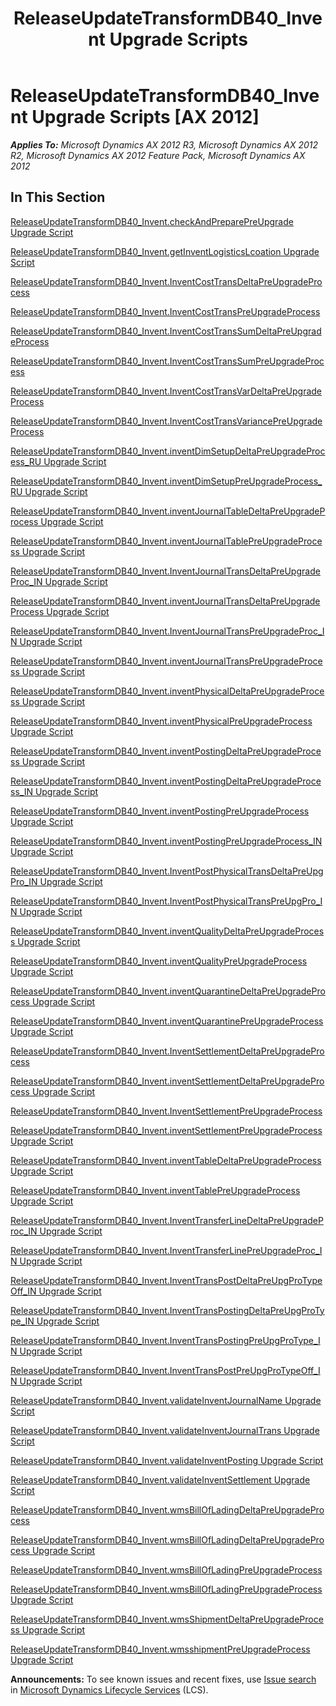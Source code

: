 ﻿---
title: ReleaseUpdateTransformDB40_Invent Upgrade Scripts
TOCTitle: ReleaseUpdateTransformDB40_Invent Upgrade Scripts
ms:assetid: dffe9d17-6664-4697-99b3-14b52bbbac6f
ms:mtpsurl: https://msdn.microsoft.com/en-us/library/JJ737262(v=AX.60)
ms:contentKeyID: 49711704
ms.date: 05/18/2015
mtps_version: v=AX.60
---

# ReleaseUpdateTransformDB40\_Invent Upgrade Scripts [AX 2012]


_**Applies To:** Microsoft Dynamics AX 2012 R3, Microsoft Dynamics AX 2012 R2, Microsoft Dynamics AX 2012 Feature Pack, Microsoft Dynamics AX 2012_

## In This Section

[ReleaseUpdateTransformDB40\_Invent.checkAndPreparePreUpgrade Upgrade Script](releaseupdatetransformdb40-invent-checkandpreparepreupgrade-upgrade-script.md)

[ReleaseUpdateTransformDB40\_Invent.getInventLogisticsLcoation Upgrade Script](releaseupdatetransformdb40-invent-getinventlogisticslcoation-upgrade-script.md)

[ReleaseUpdateTransformDB40\_Invent.InventCostTransDeltaPreUpgradeProcess](releaseupdatetransformdb40-invent-inventcosttransdeltapreupgradeprocess.md)

[ReleaseUpdateTransformDB40\_Invent.InventCostTransPreUpgradeProcess](releaseupdatetransformdb40-invent-inventcosttranspreupgradeprocess.md)

[ReleaseUpdateTransformDB40\_Invent.InventCostTransSumDeltaPreUpgradeProcess](releaseupdatetransformdb40-invent-inventcosttranssumdeltapreupgradeprocess.md)

[ReleaseUpdateTransformDB40\_Invent.InventCostTransSumPreUpgradeProcess](releaseupdatetransformdb40-invent-inventcosttranssumpreupgradeprocess.md)

[ReleaseUpdateTransformDB40\_Invent.InventCostTransVarDeltaPreUpgradeProcess](releaseupdatetransformdb40-invent-inventcosttransvardeltapreupgradeprocess.md)

[ReleaseUpdateTransformDB40\_Invent.InventCostTransVariancePreUpgradeProcess](releaseupdatetransformdb40-invent-inventcosttransvariancepreupgradeprocess.md)

[ReleaseUpdateTransformDB40\_Invent.inventDimSetupDeltaPreUpgradeProcess\_RU Upgrade Script](releaseupdatetransformdb40-invent-inventdimsetupdeltapreupgradeprocess-ru-upgrade-script.md)

[ReleaseUpdateTransformDB40\_Invent.inventDimSetupPreUpgradeProcess\_RU Upgrade Script](releaseupdatetransformdb40-invent-inventdimsetuppreupgradeprocess-ru-upgrade-script.md)

[ReleaseUpdateTransformDB40\_Invent.inventJournalTableDeltaPreUpgradeProcess Upgrade Script](releaseupdatetransformdb40-invent-inventjournaltabledeltapreupgradeprocess-upgrade-script.md)

[ReleaseUpdateTransformDB40\_Invent.inventJournalTablePreUpgradeProcess Upgrade Script](releaseupdatetransformdb40-invent-inventjournaltablepreupgradeprocess-upgrade-script.md)

[ReleaseUpdateTransformDB40\_Invent.InventJournalTransDeltaPreUpgradeProc\_IN Upgrade Script](releaseupdatetransformdb40-invent-inventjournaltransdeltapreupgradeproc-in-upgrade-script.md)

[ReleaseUpdateTransformDB40\_Invent.inventJournalTransDeltaPreUpgradeProcess Upgrade Script](releaseupdatetransformdb40-invent-inventjournaltransdeltapreupgradeprocess-upgrade-script.md)

[ReleaseUpdateTransformDB40\_Invent.InventJournalTransPreUpgradeProc\_IN Upgrade Script](releaseupdatetransformdb40-invent-inventjournaltranspreupgradeproc-in-upgrade-script.md)

[ReleaseUpdateTransformDB40\_Invent.inventJournalTransPreUpgradeProcess Upgrade Script](releaseupdatetransformdb40-invent-inventjournaltranspreupgradeprocess-upgrade-script.md)

[ReleaseUpdateTransformDB40\_Invent.inventPhysicalDeltaPreUpgradeProcess Upgrade Script](releaseupdatetransformdb40-invent-inventphysicaldeltapreupgradeprocess-upgrade-script.md)

[ReleaseUpdateTransformDB40\_Invent.inventPhysicalPreUpgradeProcess Upgrade Script](releaseupdatetransformdb40-invent-inventphysicalpreupgradeprocess-upgrade-script.md)

[ReleaseUpdateTransformDB40\_Invent.inventPostingDeltaPreUpgradeProcess Upgrade Script](releaseupdatetransformdb40-invent-inventpostingdeltapreupgradeprocess-upgrade-script.md)

[ReleaseUpdateTransformDB40\_Invent.inventPostingDeltaPreUpgradeProcess\_IN Upgrade Script](releaseupdatetransformdb40-invent-inventpostingdeltapreupgradeprocess-in-upgrade-script.md)

[ReleaseUpdateTransformDB40\_Invent.inventPostingPreUpgradeProcess Upgrade Script](releaseupdatetransformdb40-invent-inventpostingpreupgradeprocess-upgrade-script.md)

[ReleaseUpdateTransformDB40\_Invent.inventPostingPreUpgradeProcess\_IN Upgrade Script](releaseupdatetransformdb40-invent-inventpostingpreupgradeprocess-in-upgrade-script.md)

[ReleaseUpdateTransformDB40\_Invent.InventPostPhysicalTransDeltaPreUpgPro\_IN Upgrade Script](releaseupdatetransformdb40-invent-inventpostphysicaltransdeltapreupgpro-in-upgrade-script.md)

[ReleaseUpdateTransformDB40\_Invent.InventPostPhysicalTransPreUpgPro\_IN Upgrade Script](releaseupdatetransformdb40-invent-inventpostphysicaltranspreupgpro-in-upgrade-script.md)

[ReleaseUpdateTransformDB40\_Invent.inventQualityDeltaPreUpgradeProcess Upgrade Script](releaseupdatetransformdb40-invent-inventqualitydeltapreupgradeprocess-upgrade-script.md)

[ReleaseUpdateTransformDB40\_Invent.inventQualityPreUpgradeProcess Upgrade Script](releaseupdatetransformdb40-invent-inventqualitypreupgradeprocess-upgrade-script.md)

[ReleaseUpdateTransformDB40\_Invent.inventQuarantineDeltaPreUpgradeProcess Upgrade Script](releaseupdatetransformdb40-invent-inventquarantinedeltapreupgradeprocess-upgrade-script.md)

[ReleaseUpdateTransformDB40\_Invent.inventQuarantinePreUpgradeProcess Upgrade Script](releaseupdatetransformdb40-invent-inventquarantinepreupgradeprocess-upgrade-script.md)

[ReleaseUpdateTransformDB40\_Invent.InventSettlementDeltaPreUpgradeProcess](releaseupdatetransformdb40-invent-inventsettlementdeltapreupgradeprocess.md)

[ReleaseUpdateTransformDB40\_Invent.inventSettlementDeltaPreUpgradeProcess Upgrade Script](releaseupdatetransformdb40-invent-inventsettlementdeltapreupgradeprocess-upgrade-script.md)

[ReleaseUpdateTransformDB40\_Invent.InventSettlementPreUpgradeProcess](releaseupdatetransformdb40-invent-inventsettlementpreupgradeprocess.md)

[ReleaseUpdateTransformDB40\_Invent.inventSettlementPreUpgradeProcess Upgrade Script](releaseupdatetransformdb40-invent-inventsettlementpreupgradeprocess-upgrade-script.md)

[ReleaseUpdateTransformDB40\_Invent.inventTableDeltaPreUpgradeProcess Upgrade Script](releaseupdatetransformdb40-invent-inventtabledeltapreupgradeprocess-upgrade-script.md)

[ReleaseUpdateTransformDB40\_Invent.inventTablePreUpgradeProcess Upgrade Script](releaseupdatetransformdb40-invent-inventtablepreupgradeprocess-upgrade-script.md)

[ReleaseUpdateTransformDB40\_Invent.InventTransferLineDeltaPreUpgradeProc\_IN Upgrade Script](releaseupdatetransformdb40-invent-inventtransferlinedeltapreupgradeproc-in-upgrade-script.md)

[ReleaseUpdateTransformDB40\_Invent.InventTransferLinePreUpgradeProc\_IN Upgrade Script](releaseupdatetransformdb40-invent-inventtransferlinepreupgradeproc-in-upgrade-script.md)

[ReleaseUpdateTransformDB40\_Invent.InventTransPostDeltaPreUpgProTypeOff\_IN Upgrade Script](releaseupdatetransformdb40-invent-inventtranspostdeltapreupgprotypeoff-in-upgrade-script.md)

[ReleaseUpdateTransformDB40\_Invent.InventTransPostingDeltaPreUpgProType\_IN Upgrade Script](releaseupdatetransformdb40-invent-inventtranspostingdeltapreupgprotype-in-upgrade-script.md)

[ReleaseUpdateTransformDB40\_Invent.InventTransPostingPreUpgProType\_IN Upgrade Script](releaseupdatetransformdb40-invent-inventtranspostingpreupgprotype-in-upgrade-script.md)

[ReleaseUpdateTransformDB40\_Invent.InventTransPostPreUpgProTypeOff\_IN Upgrade Script](releaseupdatetransformdb40-invent-inventtranspostpreupgprotypeoff-in-upgrade-script.md)

[ReleaseUpdateTransformDB40\_Invent.validateInventJournalName Upgrade Script](releaseupdatetransformdb40-invent-validateinventjournalname-upgrade-script.md)

[ReleaseUpdateTransformDB40\_Invent.validateInventJournalTrans Upgrade Script](releaseupdatetransformdb40-invent-validateinventjournaltrans-upgrade-script.md)

[ReleaseUpdateTransformDB40\_Invent.validateInventPosting Upgrade Script](releaseupdatetransformdb40-invent-validateinventposting-upgrade-script.md)

[ReleaseUpdateTransformDB40\_Invent.validateInventSettlement Upgrade Script](releaseupdatetransformdb40-invent-validateinventsettlement-upgrade-script.md)

[ReleaseUpdateTransformDB40\_Invent.wmsBillOfLadingDeltaPreUpgradeProcess](releaseupdatetransformdb40-invent-wmsbillofladingdeltapreupgradeprocess.md)

[ReleaseUpdateTransformDB40\_Invent.wmsBillOfLadingDeltaPreUpgradeProcess Upgrade Script](releaseupdatetransformdb40-invent-wmsbillofladingdeltapreupgradeprocess-upgrade-script.md)

[ReleaseUpdateTransformDB40\_Invent.wmsBillOfLadingPreUpgradeProcess](releaseupdatetransformdb40-invent-wmsbillofladingpreupgradeprocess.md)

[ReleaseUpdateTransformDB40\_Invent.wmsBillOfLadingPreUpgradeProcess Upgrade Script](releaseupdatetransformdb40-invent-wmsbillofladingpreupgradeprocess-upgrade-script.md)

[ReleaseUpdateTransformDB40\_Invent.wmsShipmentDeltaPreUpgradeProcess Upgrade Script](releaseupdatetransformdb40-invent-wmsshipmentdeltapreupgradeprocess-upgrade-script.md)

[ReleaseUpdateTransformDB40\_Invent.wmsshipmentPreUpgradeProcess Upgrade Script](releaseupdatetransformdb40-invent-wmsshipmentpreupgradeprocess-upgrade-script.md)

  
**Announcements:** To see known issues and recent fixes, use [Issue search](http://go.microsoft.com/fwlink/?linkid=389258) in [Microsoft Dynamics Lifecycle Services](http://go.microsoft.com/fwlink/?linkid=306505) (LCS).

